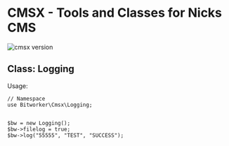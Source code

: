 # CMSX - Tools and Classes for Nicks CMS

![cmsx version](https://img.shields.io/badge/version-v1.0.0-green.svg)

## Class: Logging

Usage:

```
// Namespace
use Bitworker\Cmsx\Logging;


$bw = new Logging();
$bw->filelog = true;
$bw->log("55555", "TEST", "SUCCESS");
```
